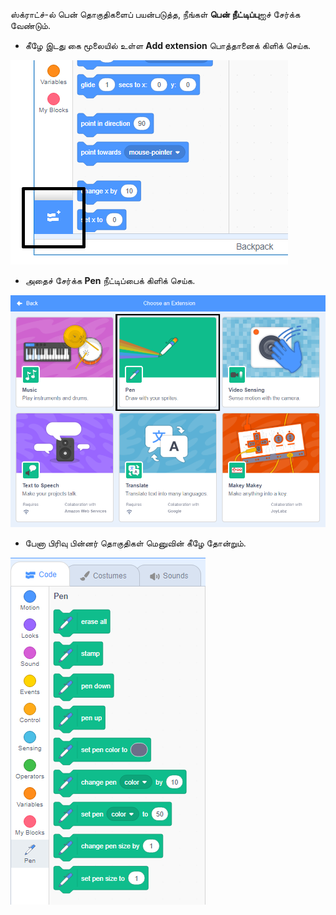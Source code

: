ஸ்க்ராட்ச்-ல் பென் தொகுதிகளைப் பயன்படுத்த, நீங்கள் **பென் நீட்டிப்பு**ஐச் சேர்க்க வேண்டும்.

+ கீழே இடது கை மூலையில் உள்ள **Add extension** பொத்தானைக் கிளிக் செய்க.

![Add extension பொத்தான் சிறப்பிக்கப்பட்டுள்ளது](images/add-extension-annotated.png)

+ அதைச் சேர்க்க **Pen** நீட்டிப்பைக் கிளிக் செய்க.

![பேனா நீட்டிப்பு சிறப்பிக்கப்பட்டுள்ளது](images/click-pen-annotated.png)

+ பேனா பிரிவு பின்னர் தொகுதிகள் மெனுவின் கீழே தோன்றும்.

![பேனா நீட்டிப்பு தொகுதிகள்](images/pen-extension-blocks.png)